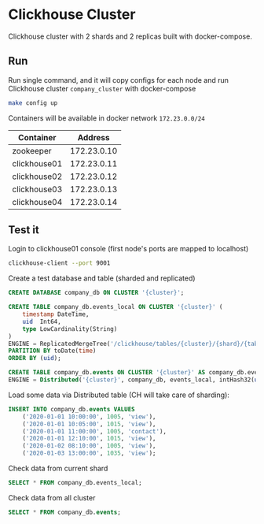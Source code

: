 # Clickhouse Cluster

Clickhouse cluster with 2 shards and 2 replicas built with docker-compose.

## Run

Run single command, and it will copy configs for each node and
run Clickhouse cluster `company_cluster` with docker-compose

```sh
make config up
```

Containers will be available in docker network `172.23.0.0/24`

| Container    | Address
| ------------ | -------
| zookeeper    | 172.23.0.10
| clickhouse01 | 172.23.0.11
| clickhouse02 | 172.23.0.12
| clickhouse03 | 172.23.0.13
| clickhouse04 | 172.23.0.14

## Test it

Login to clickhouse01 console (first node's ports are mapped to localhost)
```sh
clickhouse-client --port 9001
```

Create a test database and table (sharded and replicated)
```sql
CREATE DATABASE company_db ON CLUSTER '{cluster}';

CREATE TABLE company_db.events_local ON CLUSTER '{cluster}' (
    timestamp DateTime,
    uid  Int64,
    type LowCardinality(String)
)
ENGINE = ReplicatedMergeTree('/clickhouse/tables/{cluster}/{shard}/{table}', '{replica}')
PARTITION BY toDate(time)
ORDER BY (uid);

CREATE TABLE company_db.events ON CLUSTER '{cluster}' AS company_db.events_local
ENGINE = Distributed('{cluster}', company_db, events_local, intHash32(uid));
```

Load some data via Distributed table (CH will take care of sharding):
```sql
INSERT INTO company_db.events VALUES
    ('2020-01-01 10:00:00', 1005, 'view'),
    ('2020-01-01 10:05:00', 1015, 'view'),
    ('2020-01-01 11:00:00', 1005, 'contact'),
    ('2020-01-01 12:10:00', 1015, 'view'),
    ('2020-01-02 08:10:00', 1005, 'view'),
    ('2020-01-03 13:00:00', 1035, 'view');
```

Check data from current shard
```sql
SELECT * FROM company_db.events_local;
```

Check data from all cluster
```sql
SELECT * FROM company_db.events;
```
